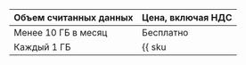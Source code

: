 |Объем считанных данных|Цена, включая НДС|
|----|-----|
|Менее 10 ГБ в месяц|Бесплатно|
|Каждый 1 ГБ| {{ sku|KZT|yq.network.ingress.v1|pricingRate.10|string }} | 